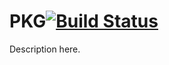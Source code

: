 PKG[![Build Status](https://travis-ci.org/artemyk/PKG.svg?branch=master)](https://travis-ci.org/artemyk/PKG)
===================================================================================================================

Description here.

